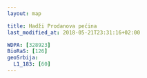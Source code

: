 ```yaml
---
layout: map

title: Hadži Prodanova pećina
last_modified_at: 2018-05-21T23:31:16+02:00

WDPA: [328923]
BioRaS: [126]
geoSrbija:
  L1_183: [60]
---
```

